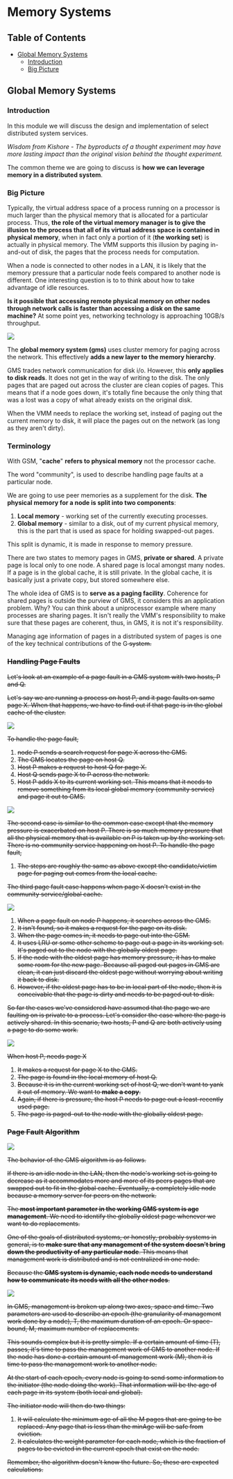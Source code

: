 # Memory Systems

## Table of Contents

* [Global Memory Systems](#global-memory-systems)
    * [Introduction](#introduction)
    * [Big Picture](#big-picture)

## Global Memory Systems

### Introduction

In this module we will discuss the design and implementation of select distributed system services.

*Wisdom from Kishore - The byproducts of a thought experiment may have more lasting impact than the original vision behind the thought experiment.* 

The common theme we are going to discuss is **how we can leverage memory in a distributed system**. 

### Big Picture

Typically, the virtual address space of a process running on a processor is much larger than the physical memory that is allocated for a particular process. Thus, **the role of the virtual memory manager is to give the illusion to the process that all of its virtual address space is contained in physical memory**, when in fact only a portion of it (**the working set**) is actually in physical memory. The VMM supports this illusion by paging in-and-out of disk, the pages that the process needs for computation.

When a node is connected to other nodes in a LAN, it is likely that the memory pressure that a particular node feels compared to another node is different. One interesting question is to to think about how to take advantage of idle resources. 

**Is it possible that accessing remote physical memory on other nodes through network calls is faster than accessing a disk on the same machine?** At some point yes, networking technology is approaching 10GB/s throughput. 

<img src="resources/7_memory_systems/gms.png">

The **global memory system (gms)** uses cluster memory for paging across the network. This effectively **adds a new layer to the memory hierarchy**. 

GMS trades network communication for disk i/o. However, this **only applies to disk reads**. It does not get in the way of writing to the disk. The only pages that are paged out across the cluster are clean copies of pages. This means that if a node goes down, it's totally fine because the only thing that was a lost was a copy of what already exists on the original disk. 

When the VMM needs to replace the working set, instead of paging out the current memory to disk, it will place the pages out on the network (as long as they aren't dirty).

### Terminology

With GSM, "**cache**" **refers to physical memory** not the processor cache.

The word "community", is used to describe handling page faults at a particular node.

We are going to use peer memories as a supplement for the disk. **The physical memory for a node is split into two components**:
1. **Local memory** - working set of the currently executing processes.
2. **Global memory** - similar to a disk, out of my current physical memory, this is the part that is used as space for holding swapped-out pages. 

This split is dynamic, it is made in response to memory pressure. 

There are two states to memory pages in GMS, **private or shared**. A private page is local only to one node. A shared page is local amongst many nodes. If a page is in the global cache, it is still private. In the global cache, it is basically just a private copy, but stored somewhere else.

The whole idea of GMS is to **serve as a paging facility**. Coherence for shared pages is outside the purview of GMS, it considers this an application problem. Why? You can think about a uniprocessor example where many processes are sharing pages. It isn't really the VMM's responsibility to make sure that these pages are coherent, thus, in GMS, it is not it's responsibility.

Managing age information of pages in a distributed system of pages is one of the key technical contributions of the G<S> system.

### Handling Page Faults

Let's look at an example of a page fault in a GMS system with two hosts, P and Q. 

Let's say we are running a process on host P, and it page faults on same page X. When that happens, we have to find out if that page is in the global cache of the cluster.

<img src="resources/7_memory_systems/gms_page_fault1.png">

To handle the page fault, 
1. node P sends a search request for page X across the GMS. 
2. The GMS locates the page on host Q.
3. Host P makes a request to host Q for page X. 
4. Host Q sends page X to P across the network. 
5. Host P adds X to its current working set. This means that it needs to remove something from its local global memory (community service) and page it out to GMS. 

<img src="resources/7_memory_systems/gms_page_fault2.png">

The second case is similar to the common case except that the memory pressure is exacerbated on host P. There is so much memory pressure that all the physical memory that is available on P is taken up by the working set. There is no community service happening on host P. To handle the page fault,

1. The steps are roughly the same as above except the candidate/victim page for paging out comes from the local cache. 

The third page fault case happens when page X doesn't exist in the community service/global cache. 

<img src="resources/7_memory_systems/gms_page_fault3.png">

1. When a page fault on node P happens, it searches across the GMS.
2. It isn't found, so it makes a request for the page on its disk.
3. When the page comes in, it needs to page out into the GSM.
4. It uses LRU or some other scheme to page out a page in its working set. It's paged out to the node with the globally oldest page. 
5. If the node with the oldest page has memory pressure, it has to make some room for the new page. Because all paged out pages in GMS are clean, it can just discard the oldest page without worrying about writing it back to disk. 
6. However, if the oldest page has to be in local part of the node, then it is conceivable that the page is dirty and needs to be paged out to disk. 

So far the cases we've considered have assumed that the page we are faulting on is private to a process. Let's consider the case where the page is actively shared. In this scenario, two hosts, P and Q are both actively using a page to do some work. 

<img src="resources/7_memory_systems/gms_page_fault4.png">

When host P, needs page X
1. It makes a request for page X to the GMS.
2. The page is found in the local memory of host Q. 
3. Because it is in the current working set of host Q, we don't want to yank it out of memory. We want to **make a copy**.
4. Again, if there is pressure, the host P needs to page out a least-recently used page. 
5. The page is paged-out to the node with the globally oldest page. 

### Page Fault Algorithm

<img src="resources/7_memory_systems/page_fault_algorithm.png">

The behavior of the GMS algorithm is as follows.

If there is an idle node in the LAN, then the node's working set is going to decrease as it accommodates more and more of its peers pages that are swapped out to fit in the global cache. Eventually, a completely idle node because a memory server for peers on the network.

The **most important parameter in the working GMS system is age management**. We need to identify the globally oldest page whenever we want to do replacements.

One of the goals of distributed systems, or honestly, probably systems in general, is to **make sure that any management of the system doesn't bring down the productivity of any particular node**. This means that management work is distributed and is not centralized in one node. 

Because the **GMS system is dynamic, each node needs to understand how to communicate its needs with all the other nodes**.

<img src="resources/7_memory_systems/page_fault_algorithm2.png">

In GMS, management is broken up along two axes, space and time. Two parameters are used to describe an epoch (the granularity of management work done by a node), T, the maximum duration of an epoch. Or space-bound, M, maximum number of replacements.

This sounds complex but it is pretty simple. If a certain amount of time (T), passes, it's time to pass the management work of GMS to another node. If the node has done a certain amount of management work (M), then it is time to pass the management work to another node. 

At the start of each epoch, every node is going to send some information to the initiator (the node doing the work). That information will be the age of each page in its system (both local and global).

The initiator node will then do two things:
1. It will calculate the minimum age of all the M pages that are going to be replaced. Any page that is less than the minAge will be safe from eviction.
2. It calculates the weight parameter for each node, which is the fraction of pages to be evicted in the current epoch that exist on the node. 

Remember, the algorithm doesn't know the future. So, these are expected calculations.